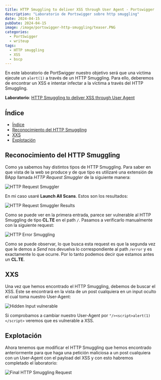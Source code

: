 ```yaml
---
title: HTTP Smuggling to deliver XSS through User Agent - Portswigger
description: "Laboratorio de Portswigger sobre http smuggling"
date: 2024-04-15
pubDate: 2024-04-15
image: /image/portswigger-http-smuggling/teaser.PNG
categories:
  - PortSwigger
  - writeup
tags:
  - HTTP smuggling
  - XSS
  - bscp
---
```


En este laboratorio de PortSwigger nuestro objetivo será que una víctima ejecute un `alert(1)` a través de un HTTP Smuggling. Para ello, deberemos de encontrar un XSS e intentar infectar a la víctima a través del HTTP Smuggling.

**Laboratorio**: [HTTP Smuggling to deliver XSS through User Agent](https://portswigger.net/web-security/request-smuggling/exploiting/lab-deliver-reflected-xss)

## Índice
- [Índice](#índice)
- [Reconocimiento del HTTP Smuggling](#reconocimiento-del-http-smuggling)
- [XXS](#xxs)
- [Explotación](#explotación)

<a id="reconocimiento-del-http-smuggling"></a>
## Reconocimiento del HTTP Smuggling

Como ya sabemos hay distintos tipos de HTTP Smuggling. Para saber en que vista de la web se produce y de que tipo es utilizaré una extensión de BApp llamada _HTTP Request Smuggler_ de la siguiente manera:

![HTTP Request Smuggler](/image/portswigger-http-smuggling/scanning1.PNG)

En mi caso usaré **Launch All Scans**. Estos son los resultados:

![HTTP Request Smuggler Results](/image/portswigger-http-smuggling/scanResult.PNG)

Como se puede ver en la primera entrada, parece ser vulnerable al HTTP Smuggling de tipo **CL.TE** en el path `/`. Pasamos a verificarlo manualmente con la siguiente request:

![HTTP Error Smuggling](/image/portswigger-http-smuggling/errorSmuggling.PNG)

Como se puede observar, lo que busca esta request es que la segunda vez que le demos a _Send_ nos devuelva lo correspondiente al path `/error` y es exactamente lo que ocurre. Por lo tanto podemos decir que estamos antes un **CL.TE**.

<a id="xxs"></a>
## XXS

Una vez que hemos encontrado el HTTP Smuggling, debemos de buscar el XSS. Este se encontrará en la vista de un post cualquiera en un input oculto el cual toma nuestro User-Agent:

![Hidden Input vulnerable](/image/portswigger-http-smuggling/useragentXSS.png)

Si comprobamos a cambiar nuestro User-Agent por `"/><script>alert(1)</script>` veremos que es vulnerable a XSS.

<a id="explotación"></a>
## Explotación

Ahora tenemos que modificar el HTTP Smuggling que hemos encontrado anteriormente para que haga una petición maliciosa a un post cualquiera con un User-Agent con el payload del XSS y con esto habremos completado el laboratorio:

![Final HTTP Smuggling Request](/image/portswigger-http-smuggling/finalSmuggling.PNG)

